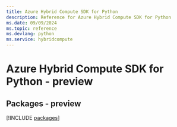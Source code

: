 ```yaml
---
title: Azure Hybrid Compute SDK for Python
description: Reference for Azure Hybrid Compute SDK for Python
ms.date: 09/09/2024
ms.topic: reference
ms.devlang: python
ms.service: hybridcompute
---
```

# Azure Hybrid Compute SDK for Python - preview
## Packages - preview
[!INCLUDE [packages](hybrid-compute-index.md)]